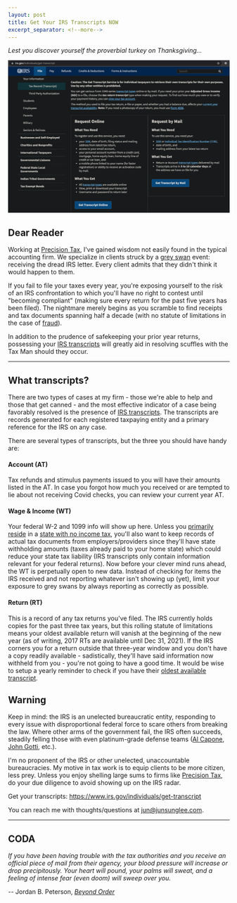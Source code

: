 ```yaml
---
layout: post
title: Get Your IRS Transcripts NOW
excerpt_separator: <!--more-->
---
```


_Lest you discover yourself the proverbial turkey on Thanksgiving..._

[![IRS Transcripts](../images/IRS-transcript.png "IRS Transcript Portal")](https://junsunglee.com/Get-Your-IRS-Transcripts-NOW/)

<!--more-->

## Dear Reader

Working at [Precision Tax](https://www.precisiontax.com), I've gained wisdom not easily found in the typical accounting firm. We specialize in clients struck by a [grey swan](https://www.investopedia.com/terms/g/grey-swan.asp#:~:text=Grey%20swan%20is%20a%20term,low%20perceived%20likelihood%20of%20happening) event: receiving the dread IRS letter. Every client admits that they didn't think it would happen to them.

If you fail to file your taxes every year, you're exposing yourself to the risk of an IRS confrontation to which you'll have no right to contest until "becoming compliant" (making sure every return for the past five years has been filed). The nightmare merely begins as you scramble to find receipts and tax documents spanning half a decade (with no statute of limitations in the case of [fraud](https://www.investopedia.com/terms/t/tax-fraud.asp#:~:text=Tax%20fraud%20essentially%20entails%20cheating,number%3B%20and%20not%20reporting%20income)).

In addition to the prudence of safekeeping your prior year returns, possessing your [IRS transcripts](https://www.irs.gov/individuals/get-transcript) will greatly aid in resolving scuffles with the Tax Man should they occur.

---

## What transcripts?

There are two types of cases at my firm - those we're able to help and those that get canned - and the most effective indicator of a case being favorably resolved is the presence of [IRS transcripts](https://www.irs.gov/individuals/get-transcript). The transcripts are records generated for each registered taxpaying entity and a primary reference for the IRS on any case.

There are several types of transcripts, but the three you should have handy are:

#### Account (AT)

Tax refunds and stimulus payments issued to you will have their amounts listed in the AT. In case you forgot how much you received or are tempted to lie about not receiving Covid checks, you can review your current year AT.

#### Wage & Income (WT)

Your federal W-2 and 1099 info will show up here. Unless you [primarily reside](https://www.investopedia.com/terms/p/principalresidence.asp) in a [state with no income tax](https://www.investopedia.com/financial-edge/0210/7-states-with-no-income-tax.aspx), you'll also want to keep records of actual tax documents from employers/providers since they'll have state withholding amounts (taxes already paid to your home state) which could reduce your state tax liability (IRS transcripts only contain information relevant for your federal returns). Now before your clever mind runs ahead, the WT is perpetually open to new data. Instead of checking for items the IRS received and not reporting whatever isn't showing up (yet), limit your exposure to grey swans by always reporting as correctly as possible.

#### Return (RT)

This is a record of any tax returns you've filed. The IRS currently holds copies for the past three tax years, but this rolling statute of limitations means your oldest available return will vanish at the beginning of the new year (as of writing, 2017 RTs are available until Dec 31, 2021). If the IRS corners you for a return outside that three-year window and you don't have a copy readily available - sadistically, they'll have said information now withheld from you - you're not going to have a good time. It would be wise to setup a yearly reminder to check if you have their [oldest available transcript](https://www.irs.gov/individuals/get-transcript).

## Warning

Keep in mind: the IRS is an unelected bureaucratic entity, responding to every issue with disproportional federal force to scare others from breaking the law. Where other arms of the government fail, the IRS often succeeds, steadily felling those with even platinum-grade defense teams ([Al Capone](https://en.wikipedia.org/wiki/Al_Capone#Tax_evasion), [John Gotti](https://en.wikipedia.org/wiki/John_Gotti#1992_conviction), etc.).

I'm no proponent of the IRS or other unelected, unaccountable bureaucracies. My motive in tax work is to equip clients to be more citizen, less prey. Unless you enjoy shelling large sums to firms like [Precision Tax](https://www.precisiontax.com), do your due diligence to avoid showing up on the IRS radar.

Get your transcripts: <https://www.irs.gov/individuals/get-transcript>

You can reach me with thoughts/questions at <jun@junsunglee.com>.

---

## CODA

_If you have been having trouble with the tax authorities and you receive an official piece of mail from their agency, your blood pressure will increase or drop precipitously. Your heart will pound, your palms will sweat, and a feeling of intense fear (even doom) will sweep over you._

-- Jordan B. Peterson, [_Beyond Order_](https://www.amazon.com/Beyond-Order-More-Rules-Life/dp/0593084640)
